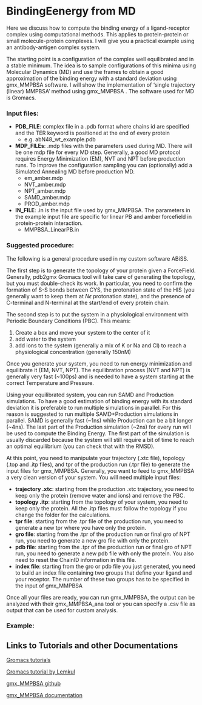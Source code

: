 # BindingEenergy from MD

Here we discuss how to compute the binding energy of a ligand-receptor complex using computational methods. This applies to protein-protein or small molecule-protein complexes. I will give you a practical example using an antibody-antigen complex system.

The starting point is a configuration of the complex well equilibrated and in a stable minimum. The idea is to sample configurations of this minima using Molecular Dynamics (MD) and use the frames to obtain a good approximation of the binding energy with a standard deviation using gmx_MMPBSA software. I will show the implementation of ‘single trajectory (linear) MMPBSA’ method using gmx_MMPBSA . The software used for MD is Gromacs.

### Input files:
- **PDB_FILE**: complex file in a .pdb format where chains id are specified and the TER keyword is positioned at the end of every protein
  + e.g. abN48_wt_example.pdb
- __MDP_FILEs__: .mdp files with the parameters used during MD. There will be one mdp file for every MD step. Generally, a good MD protocol requires Energy Minimization (EM), NVT and NPT before production runs. To improve the configuration sampling you can (optionally) add a Simulated Annealing MD before production MD.
  + em_amber.mdp
  + NVT_amber.mdp
  + NPT_amber.mdp
  + SAMD_amber.mdp
  + PROD_amber.mdp 
- **IN_FILE**: .in is the input file used by gmx_MMPBSA. The parameters in the example input file are specific for linear PB and amber forcefield in protein-protein interaction.
  + MMPBSA_LinearPB.in 

### Suggested procedure:
The following is a general procedure used in my custom software ABiSS. 

The first step is to generate the topology of your protein given a ForceField. Generally, pdb2gmx Gromacs tool will take care of generating the topology, but you must double-check its work. In particular, you need to confirm the formation of S-S bonds between CYS, the protonation state of the HIS (you generally want to keep them at $N\epsilon$ protonation state), and the presence of C-terminal and N-terminal at the start/end of every protein chain.

The second step is to put the system in a physiological environment with Periodic Boundary Conditions (PBC). This means:
1. Create a box and move your system to the center of it
2. add water to the system
3. add ions to the system (generally a mix of K or Na and Cl) to reach a physiological concentration (generally 150nM)

Once you generate your system, you need to run energy minimization and equilibrate it (EM, NVT, NPT). The equilibration process (NVT and NPT) is generally very fast (~100ps) and is needed to have a system starting at the correct Temperature and Pressure.

Using your equilibrated system, you can run SAMD and Production simulations. To have a good estimation of binding energy with its standard deviation it is preferable to run multiple simulations in parallel. For this reason is suggested to run multiple SAMD+Production simulations in parallel. SAMD is generally fast (~1ns) while Production can be a bit longer (~4ns). The last part of the Production simulation (~2ns) for every run will be used to compute the Binding Energy. The first part of the simulation is usually discarded because the system will still require a bit of time to reach an optimal equilibrium (you can check that with the RMSD).

At this point, you need to manipulate your trajectory (.xtc file), topology (.top and .itp files), and tpr of the production run (.tpr file) to generate the input files for gmx_MMPBSA. Generally, you want to feed to gmx_MMPBSA a very clean version of your system. You will need multiple input files:
- **trajectory .xtc**: starting from the production .xtc trajectory, you need to keep only the protein (remove water and ions) and remove the PBC.
- **topology .itp**: starting from the topology of your system, you need to keep only the protein. All the .itp files must follow the topology if you change the folder for the calculations.
- **tpr file**: starting from the .tpr file of the production run, you need to generate a new tpr where you have only the protein.
- **gro file**: starting from the .tpr of the production run or final gro of NPT run, you need to generate a new gro file with only the protein.
- **pdb file**: starting from the .tpr of the production run or final gro of NPT run, you need to generate a new pdb file with only the protein. You also need to reset the ChainID information in this file.
- **index file**: starting from the gro or pdb file you just generated, you need to build an index file containing two groups that define your ligand and your receptor. The number of these two groups has to be specified in the input of gmx_MMPBSA

Once all your files are ready, you can run gmx_MMPBSA, the output can be analyzed with their gmx_MMPBSA_ana tool or you can specify a .csv file as output that can be used for custom analysis.

### Example:


## Links to Tutorials and other Documentations
[Gromacs tutorials](https://tutorials.gromacs.org/)

[Gromacs tutorial by Lemkul](http://www.mdtutorials.com/gmx/)

[gmx_MMPBSA github](https://github.com/Valdes-Tresanco-MS/gmx_MMPBSA)

[gmx_MMPBSA documentation](https://valdes-tresanco-ms.github.io/gmx_MMPBSA/dev/getting-started/)


